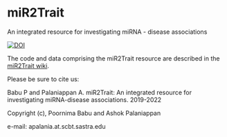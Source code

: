 # miR2Trait
An integrated resource for investigating miRNA - disease associations

[![DOI](https://zenodo.org/badge/192518665.svg)](https://zenodo.org/badge/latestdoi/192518665)

The code and data comprising the miR2Trait resource are described in the [miR2Trait wiki](https://github.com/miR2Trait/miR2Trait/wiki).

Please be sure to cite us:

Babu P and Palaniappan A. miR2Trait: An integrated resource for investigating miRNA-disease associations. 2019-2022

Copyright (c), Poornima Babu and Ashok Palaniappan

e-mail: apalania.at.scbt.sastra.edu
